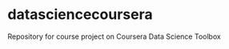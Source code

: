 datasciencecoursera
===================

Repository for course project on Coursera Data Science Toolbox
